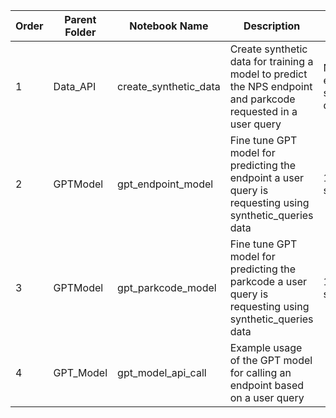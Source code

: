 | Order | Parent Folder |      Notebook Name       | Description | Input | Output |
|-------|---------------|--------------------------|-------------|-------|--------|
| 1     | Data_API      | create_synthetic_data    | Create synthetic data for training a model to predict the NPS endpoint and parkcode requested in a user query  | NPS Parks API endpoint data & synthetic user queries             | 1. synthetic_queries.csv <br> 2. park_to_parkcode.csv <br> 3. park_to_root.csv                                 |
| 2     | GPTModel      | gpt_endpoint_model       | Fine tune GPT model for predicting the endpoint a user query is requesting using synthetic_queries data        | 1. synthetic_queries.csv   | 1. endpoint_train_data.jsonl <br> 2. endpoint_val_data.jsonl <br> 3. endpoint_test_data.jsonl <br> 4. GPT Model: nps_model_endpoint<br>   |
| 3     | GPTModel      | gpt_parkcode_model       | Fine tune GPT model for predicting the parkcode a user query is requesting using synthetic_queries data        | 1. synthetic_queries.csv   | 1. parkcode_train_data.jsonl <br> 2. parkcode_val_data.jsonl <br> 3. parkcode_test_data.jsonl <br> 4. GPT Model: nps_model_parkcode<br>   |
| 4     | GPT_Model     | gpt_model_api_call       | Example usage of the GPT model for calling an endpoint based on a user query                                   |  |  |